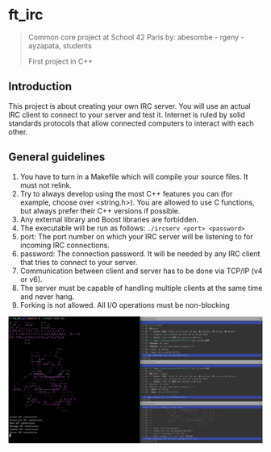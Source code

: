# ft_irc
> Common core project at School 42 Paris by: abesombe - rgeny - ayzapata, students
>
> First project in C++

## Introduction
This project is about creating your own IRC server. You will use an actual IRC client to connect to your server and test it. Internet is ruled by solid standards protocols that allow connected computers to interact with each other.

## General guidelines
1. You have to turn in a Makefile which will compile your source files. It must not relink.
2. Try to always develop using the most C++ features you can (for example, choose <cstring> over <string.h>). You are allowed to use C functions, but always prefer their C++ versions if possible.
3. Any external library and Boost libraries are forbidden.
4. The executable will be run as follows: `./ircserv <port> <password>`
5. port: The port number on which your IRC server will be listening to for incoming IRC connections.
6. password: The connection password. It will be needed by any IRC client that tries to connect to your server.
7. Communication between client and server has to be done via TCP/IP (v4 or v6).
8. The server must be capable of handling multiple clients at the same time and never hang.
9. Forking is not allowed. All I/O operations must be non-blocking

<img width="900" alt="image" src="https://github.com/avanessazc/ft_irc/blob/main/ft_irc.png">
